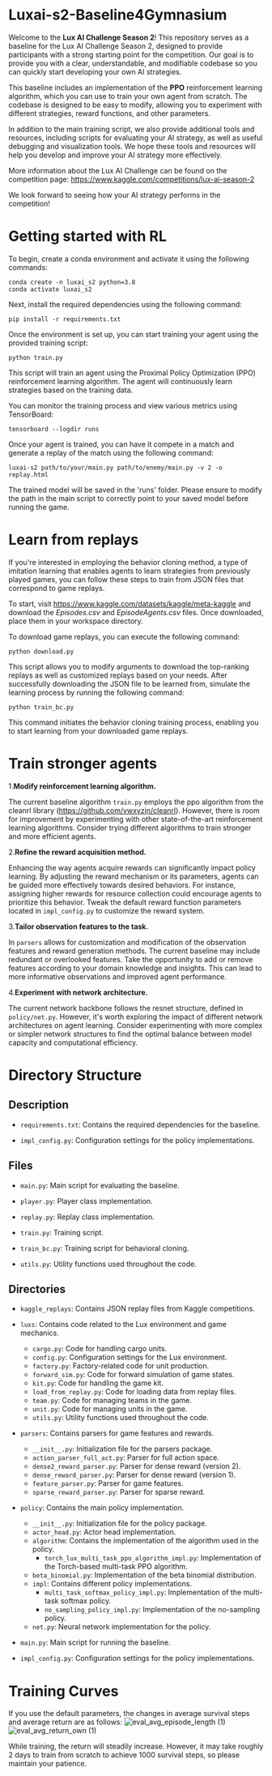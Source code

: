 # Luxai-s2-Baseline4Gymnasium
Welcome to the **Lux AI Challenge Season 2**! This repository serves as a baseline for the Lux AI Challenge Season 2, designed to provide participants with a strong starting point for the competition. Our goal is to provide you with a clear, understandable, and modifiable codebase so you can quickly start developing your own AI strategies.

This baseline includes an implementation of the **PPO** reinforcement learning algorithm, which you can use to train your own agent from scratch. The codebase is designed to be easy to modify, allowing you to experiment with different strategies, reward functions, and other parameters.

In addition to the main training script, we also provide additional tools and resources, including scripts for evaluating your AI strategy, as well as useful debugging and visualization tools. We hope these tools and resources will help you develop and improve your AI strategy more effectively.

More information about the Lux AI Challenge can be found on the competition page: https://www.kaggle.com/competitions/lux-ai-season-2

We look forward to seeing how your AI strategy performs in the competition!

# Getting started with RL
To begin, create a conda environment and activate it using the following commands:
```
conda create -n luxai_s2 python=3.8
conda activate luxai_s2
```
Next, install the required dependencies using the following command:
```
pip install -r requirements.txt
```
Once the environment is set up, you can start training your agent using the provided training script:
```
python train.py
```
This script will train an agent using the Proximal Policy Optimization (PPO) reinforcement learning algorithm. The agent will continuously learn strategies based on the training data.

You can monitor the training process and view various metrics using TensorBoard:
```
tensorboard --logdir runs
```

Once your agent is trained, you can have it compete in a match and generate a replay of the match using the following command:
```
luxai-s2 path/to/your/main.py path/to/enemy/main.py -v 2 -o replay.html
```
The trained model will be saved in the 'runs' folder. Please ensure to modify the path in the main script to correctly point to your saved model before running the game.

# Learn from replays
If you're interested in employing the behavior cloning method, a type of imitation learning that enables agents to learn strategies from previously played games, you can follow these steps to train from JSON files that correspond to game replays.

To start, visit https://www.kaggle.com/datasets/kaggle/meta-kaggle and download the *Episodes.csv* and *EpisodeAgents.csv* files. Once downloaded, place them in your workspace directory.

To download game replays, you can execute the following command:
```
python download.py
```
This script allows you to modify arguments to download the top-ranking replays as well as customized replays based on your needs. After successfully downloading the JSON file to be learned from, simulate the learning process by running the following command:
```
python train_bc.py
```
This command initiates the behavior cloning training process, enabling you to start learning from your downloaded game replays.

# Train stronger agents
1.**Modify reinforcement learning algorithm.** 

The current baseline algorithm `train.py` employs the ppo algorithm from the cleanrl library (https://github.com/vwxyzjn/cleanrl). However, there is room for improvement by experimenting with other state-of-the-art reinforcement learning algorithms. Consider trying different algorithms to train stronger and more efficient agents.

2.**Refine the reward acquisition method.** 

Enhancing the way agents acquire rewards can significantly impact policy learning. By adjusting the reward mechanism or its parameters, agents can be guided more effectively towards desired behaviors. For instance, assigning higher rewards for resource collection could encourage agents to prioritize this behavior. Tweak the default reward function parameters located in `impl_config.py` to customize the reward system.

3.**Tailor observation features to the task.** 

In `parsers` allows for customization and modification of the observation features and reward generation methods. The current baseline may include redundant or overlooked features. Take the opportunity to add or remove features according to your domain knowledge and insights. This can lead to more informative observations and improved agent performance.

4.**Experiment with network architecture.** 

The current network backbone follows the resnet structure, defined in `policy/net.py`. However, it's worth exploring the impact of different network architectures on agent learning. Consider experimenting with more complex or simpler network structures to find the optimal balance between model capacity and computational efficiency.

# Directory Structure
## Description

- `requirements.txt`: Contains the required dependencies for the baseline.

- `impl_config.py`: Configuration settings for the policy implementations.

## Files

- `main.py`: Main script for evaluating the baseline.

- `player.py`: Player class implementation.

- `replay.py`: Replay class implementation.

- `train.py`: Training script.

- `train_bc.py`: Training script for behavioral cloning.

- `utils.py`: Utility functions used throughout the code.

## Directories

- `kaggle_replays`: Contains JSON replay files from Kaggle competitions.

- `luxs`: Contains code related to the Lux environment and game mechanics.
  - `cargo.py`: Code for handling cargo units.
  - `config.py`: Configuration settings for the Lux environment.
  - `factory.py`: Factory-related code for unit production.
  - `forward_sim.py`: Code for forward simulation of game states.
  - `kit.py`: Code for handling the game kit.
  - `load_from_replay.py`: Code for loading data from replay files.
  - `team.py`: Code for managing teams in the game.
  - `unit.py`: Code for managing units in the game.
  - `utils.py`: Utility functions used throughout the code.


- `parsers`: Contains parsers for game features and rewards.
  - `__init__.py`: Initialization file for the parsers package.
  - `action_parser_full_act.py`: Parser for full action space.
  - `dense2_reward_parser.py`: Parser for dense reward (version 2).
  - `dense_reward_parser.py`: Parser for dense reward (version 1).
  - `feature_parser.py`: Parser for game features.
  - `sparse_reward_parser.py`: Parser for sparse reward.


- `policy`: Contains the main policy implementation.
  - `__init__.py`: Initialization file for the policy package.
  - `actor_head.py`: Actor head implementation.
  - `algorithm`: Contains the implementation of the algorithm used in the policy.
    - `torch_lux_multi_task_ppo_algorithm_impl.py`: Implementation of the Torch-based multi-task PPO algorithm.
  - `beta_binomial.py`: Implementation of the beta binomial distribution.
  - `impl`: Contains different policy implementations.
    - `multi_task_softmax_policy_impl.py`: Implementation of the multi-task softmax policy.
    - `no_sampling_policy_impl.py`: Implementation of the no-sampling policy.
  - `net.py`: Neural network implementation for the policy.

- `main.py`: Main script for running the baseline.

- `impl_config.py`: Configuration settings for the policy implementations.

# Training Curves

If you use the default parameters, the changes in average survival steps and average return are as follows:
![eval_avg_episode_length (1)](https://github.com/RoboEden/Luxai-s2-Baseline/assets/72459814/008536ac-dcca-4869-be81-4f71e58f9c71)
![eval_avg_return_own (1)](https://github.com/RoboEden/Luxai-s2-Baseline/assets/72459814/18c37172-e005-4647-b7e9-caa9a233c625)


While training, the return will steadily increase. However, it may take roughly 2 days to train from scratch to achieve 1000 survival steps, so please maintain your patience.
